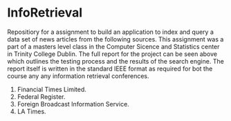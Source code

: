 # InfoRetrieval
Repositiory for a assignment to build an application to index and query a data set of news articles from the following sources.
This assignment was a part of a masters level class in the Computer Sicence and Statistics center in Trinity College Dublin. The full report for the project can be seen above which outlines the testing process and the results of the search engine. The report itself is written in the standard IEEE format as required for bot the course any any information retrieval conferences.

1. Financial Times Limited.
2. Federal Register.
3. Foreign Broadcast Information Service.
4. LA Times.  